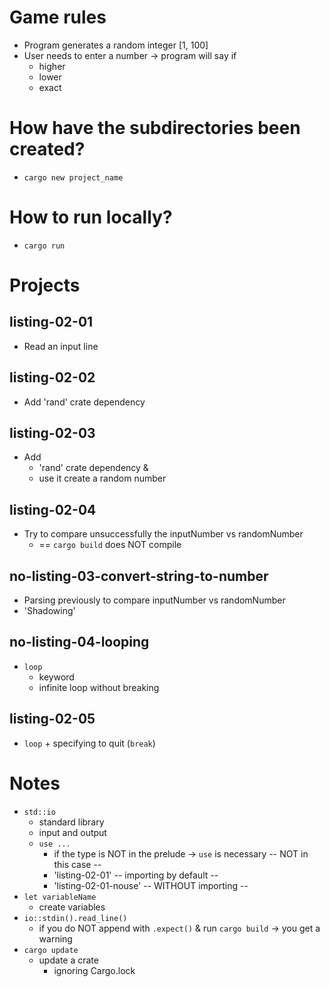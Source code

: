 # Game rules
* Program generates a random integer [1, 100]
* User needs to enter a number -> program will say if
  * higher
  * lower
  * exact

# How have the subdirectories been created?
* `cargo new project_name`

# How to run locally?
* `cargo run`

# Projects
## listing-02-01
* Read an input line
## listing-02-02
* Add 'rand' crate dependency
## listing-02-03
* Add 
  * 'rand' crate dependency &
  * use it create a random number
## listing-02-04
* Try to compare unsuccessfully the inputNumber vs randomNumber
  * == `cargo build` does NOT compile
## no-listing-03-convert-string-to-number
* Parsing previously to compare inputNumber vs randomNumber
* 'Shadowing'
## no-listing-04-looping
* `loop`
  * keyword
  * infinite loop without breaking
## listing-02-05
* `loop` + specifying to quit (`break`)


# Notes
* `std::io`
  * standard library
  * input and output
  * `use ...`
    * if the type is NOT in the prelude -> `use` is necessary -- NOT in this case --
    * 'listing-02-01' -- importing by default --
    * 'listing-02-01-nouse' -- WITHOUT importing --
* `let variableName`
  * create variables
* `io::stdin().read_line()`
  * if you do NOT append with `.expect()` & run `cargo build` -> you get a warning
* `cargo update`
  * update a crate
    * ignoring Cargo.lock